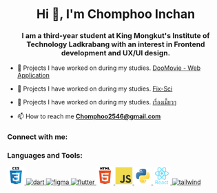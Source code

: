 <h1 align="center">Hi 👋, I'm Chomphoo Inchan</h1>
<h3 align="center">I am a third-year student at King Mongkut's Institute of Technology Ladkrabang with an interest in Frontend development and UX/UI design.</h3>

- 🔭 Projects I have worked on during my studies. [DooMovie - Web Application](https://www.figma.com/design/m0cLHA865wLndLPfToQ0Er/DooMovie?node-id=0-1&t=1o8RJuhYnabnuBsT-1)

- 👯 Projects I have worked on during my studies. [Fix-Sci](https://www.figma.com/design/IS2bJEwio9djtxDta8dcF1/%E0%B8%A3%E0%B8%B0%E0%B8%9A%E0%B8%9A%E0%B9%81%E0%B8%88%E0%B9%89%E0%B8%87%E0%B8%8B%E0%B9%88%E0%B8%AD%E0%B8%A1?node-id=0-1&t=1o8RJuhYnabnuBsT-1)

- 🤝 Projects I have worked on during my studies. [เรื่องเมี้ยวๆ](https://www.figma.com/design/vDRqg7h1AQDFczXLk0Qa3Y/App-%E0%B9%80%E0%B8%A3%E0%B8%B7%E0%B9%88%E0%B8%AD%E0%B8%87%E0%B9%80%E0%B8%A1%E0%B8%B5%E0%B9%89%E0%B8%A2%E0%B8%A7%E0%B9%86?node-id=0-1&t=Q9Mah8fWHGsqxDRE-1)

- 📫 How to reach me **Chomphoo2546@gmail.com**

<h3 align="left">Connect with me:</h3>
<p align="left">
</p>

<h3 align="left">Languages and Tools:</h3>
<p align="left"> <a href="https://www.w3schools.com/css/" target="_blank" rel="noreferrer"> <img src="https://raw.githubusercontent.com/devicons/devicon/master/icons/css3/css3-original-wordmark.svg" alt="css3" width="40" height="40"/> </a> <a href="https://dart.dev" target="_blank" rel="noreferrer"> <img src="https://www.vectorlogo.zone/logos/dartlang/dartlang-icon.svg" alt="dart" width="40" height="40"/> </a> <a href="https://www.figma.com/" target="_blank" rel="noreferrer"> <img src="https://www.vectorlogo.zone/logos/figma/figma-icon.svg" alt="figma" width="40" height="40"/> </a> <a href="https://flutter.dev" target="_blank" rel="noreferrer"> <img src="https://www.vectorlogo.zone/logos/flutterio/flutterio-icon.svg" alt="flutter" width="40" height="40"/> </a> <a href="https://www.w3.org/html/" target="_blank" rel="noreferrer"> <img src="https://raw.githubusercontent.com/devicons/devicon/master/icons/html5/html5-original-wordmark.svg" alt="html5" width="40" height="40"/> </a> <a href="https://developer.mozilla.org/en-US/docs/Web/JavaScript" target="_blank" rel="noreferrer"> <img src="https://raw.githubusercontent.com/devicons/devicon/master/icons/javascript/javascript-original.svg" alt="javascript" width="40" height="40"/> </a> <a href="https://www.python.org" target="_blank" rel="noreferrer"> <img src="https://raw.githubusercontent.com/devicons/devicon/master/icons/python/python-original.svg" alt="python" width="40" height="40"/> </a> <a href="https://reactjs.org/" target="_blank" rel="noreferrer"> <img src="https://raw.githubusercontent.com/devicons/devicon/master/icons/react/react-original-wordmark.svg" alt="react" width="40" height="40"/> </a> <a href="https://tailwindcss.com/" target="_blank" rel="noreferrer"> <img src="https://www.vectorlogo.zone/logos/tailwindcss/tailwindcss-icon.svg" alt="tailwind" width="40" height="40"/> </a> </p>
